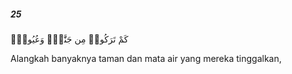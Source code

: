 ##### 25

<span class="ayah">كَمْ تَرَكُوا۟ مِن جَنَّٰتٍۢ وَعُيُونٍۢ</span>

<span class="ayah_translation">Alangkah banyaknya taman dan mata air yang mereka tinggalkan,</span>
